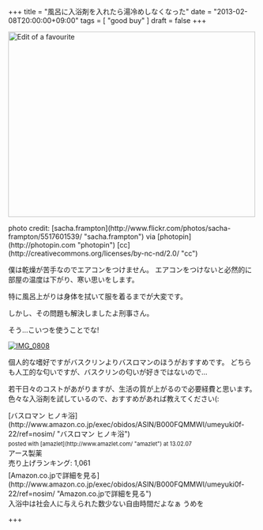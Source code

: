+++
title =  "風呂に入浴剤を入れたら湯冷めしなくなった"
date =  "2013-02-08T20:00:00+09:00"
tags = [ "good buy" ]
draft = false
+++
<p><a href="http://www.flickr.com/photos/sacha-frampton/5517601539/" title="Edit of a favourite by sacha.frampton, on Flickr"><img src="http://farm6.staticflickr.com/5134/5517601539_b83c45498e.jpg" width="500" height="375" alt="Edit of a favourite"></a></p>

<p>photo credit: [sacha.frampton](http://www.flickr.com/photos/sacha-frampton/5517601539/ "sacha.frampton") via [photopin](http://photopin.com "photopin") [cc](http://creativecommons.org/licenses/by-nc-nd/2.0/ "cc")</p>

<p>僕は乾燥が苦手なのでエアコンをつけません。
エアコンをつけないと必然的に部屋の温度は下がり、寒い思いをします。</p>

<p>特に風呂上がりは身体を拭いて服を着るまでが大変です。</p>

<p>しかし、その問題も解決しましたよ刑事さん。</p>

<p>そう...こいつを使うことでな!</p>

<p><a href="http://www.flickr.com/photos/68742489@N02/8453444257" title="IMG_0808"><img src="http://farm9.staticflickr.com/8237/8453444257_86f0d124ec.jpg" alt="IMG_0808" class="alignnone "/></a></p>

<p>個人的な嗜好ですがバスクリンよりバスロマンのほうがおすすめです。
どちらも人工的な匂いですが、バスクリンの匂いが好きではないので...</p>

<p>若干日々のコストがあがりますが、生活の質が上がるので必要経費と思います。
色々な入浴剤を試しているので、おすすめがあれば教えてください(:</p>

<div class="amazlet-box" style="margin-bottom:0px;"><div class="amazlet-image" style="float:left;margin:0px 12px 1px 0px;">[バスロマン ヒノキ浴](http://www.amazon.co.jp/exec/obidos/ASIN/B000FQMMWI/umeyuki0f-22/ref=nosim/ "バスロマン ヒノキ浴")<div class="amazlet-powered-date" style="font-size:80%;margin-top:5px;line-height:120%">posted with [amazlet](http://www.amazlet.com/ "amazlet") at 13.02.07</div></div><div class="amazlet-detail">アース製薬 <br />売り上げランキング: 1,061<br /></div><div class="amazlet-sub-info" style="float: left;"><div class="amazlet-link" style="margin-top: 5px">[Amazon.co.jpで詳細を見る](http://www.amazon.co.jp/exec/obidos/ASIN/B000FQMMWI/umeyuki0f-22/ref=nosim/ "Amazon.co.jpで詳細を見る")</div></div></div><div class="amazlet-footer" style="clear: left"></div></div>

<div id="summary">入浴中は社会人に与えられた数少ない自由時間だよなぁ うめを</div>

+++
